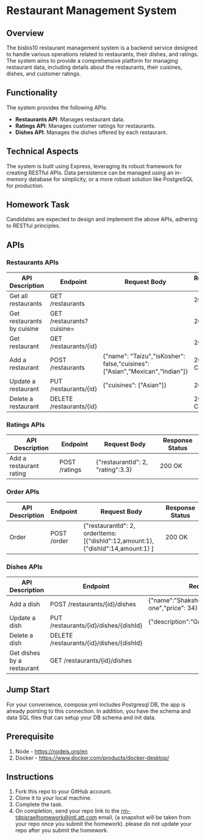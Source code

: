 # Restaurant Management System

## Overview

The bisbis10 restaurant management system is a backend service designed to handle various operations related to restaurants, their dishes, and ratings. The system aims to provide a comprehensive platform for managing restaurant data, including details about the restaurants, their cuisines, dishes, and customer ratings.

## Functionality

The system provides the following APIs:

- **Restaurants API**: Manages restaurant data.
- **Ratings API**: Manages customer ratings for restaurants.
- **Dishes API**: Manages the dishes offered by each restaurant.

## Technical Aspects

The system is built using Express, leveraging its robust framework for creating RESTful APIs. Data persistence can be managed using an in-memory database for simplicity, or a more robust solution like PostgreSQL for production.

## Homework Task

Candidates are expected to design and implement the above APIs, adhering to RESTful principles.

## APIs

### Restaurants APIs

| API Description            | Endpoint                  | Request Body                                                                 | Response Status |
| -------------------------- | ------------------------- | ---------------------------------------------------------------------------- | --------------- |
| Get all restaurants        | GET /restaurants          |                                                                              | 200 OK          |
| Get restaurants by cuisine | GET /restaurants?cuisine= |                                                                              | 200 OK          |
| Get restaurant             | GET /restaurants/{id}     |                                                                              | 200 OK          |
| Add a restaurant           | POST /restaurants         | {"name": "Taizu","isKosher": false,"cuisines": ["Asian","Mexican","Indian"]} | 201 CREATED     |
| Update a restaurant        | PUT /restaurants/{id}     | {"cuisines": ["Asian"]}                                                      | 200 OK          |
| Delete a restaurant        | DELETE /restaurants/{id}  |                                                                              | 204 No Content  |

### Ratings APIs

| API Description         | Endpoint      | Request Body                      | Response Status |
| ----------------------- | ------------- | --------------------------------- | --------------- |
| Add a restaurant rating | POST /ratings | {"restaurantId": 2, "rating":3.3} | 200 OK          |

### Order APIs

| API Description | Endpoint    | Request Body                                                                    | Response Status |
| --------------- | ----------- | ------------------------------------------------------------------------------- | --------------- |
| Order           | POST /order | {"restaurantId": 2, orderItems:[{"dishId":12,amount:1},{"dishId":14,amount:1} ] | 200 OK          |

### Dishes APIs

| API Description            | Endpoint                                 | Request Body                                               | Response Status |
| -------------------------- | ---------------------------------------- | ---------------------------------------------------------- | --------------- |
| Add a dish                 | POST /restaurants/{id}/dishes            | {"name":"Shakshuka","description":"Great one","price": 34} | 201 CREATED     |
| Update a dish              | PUT /restaurants/{id}/dishes/{dishId}    | {"description":"Great one","price": 34}                    | 200 OK          |
| Delete a dish              | DELETE /restaurants/{id}/dishes/{dishId} |                                                            | 204 No Content  |
| Get dishes by a restaurant | GET /restaurants/{id}/dishes             |                                                            | 200 OK          |

## Jump Start

For your convenience, compose.yml includes Postgresql DB, the app is already pointing to this connection. In addition, you have the schema and data SQL files that can setup your DB schema and init data.

## Prerequisite

1. Node - https://nodejs.org/en
2. Docker - https://www.docker.com/products/docker-desktop/

## Instructions

1. Fork this repo to your GitHub account.
2. Clone it to your local machine.
3. Complete the task.
4. On completion, send your repo link to the rm-tdpisraelhomework@intl.att.com email, (a snapshot will be taken from your repo once you submit the homework). please do not update your repo after you submit the homework.
